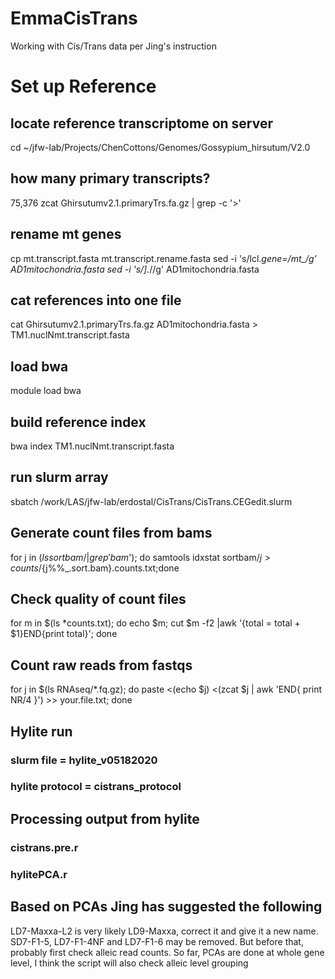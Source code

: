 # EmmaCisTrans
Working with Cis/Trans data per Jing's instruction


# Set up Reference
## locate reference transcriptome on server
cd ~/jfw-lab/Projects/ChenCottons/Genomes/Gossypium_hirsutum/V2.0

## how many primary transcripts? 
75,376
zcat Ghirsutumv2.1.primaryTrs.fa.gz | grep -c '>'

## rename mt genes
cp mt.transcript.fasta mt.transcript.rename.fasta 
sed -i 's/lcl.*gene=/mt_/g' AD1mitochondria.fasta 
sed -i 's/\].*//g' AD1mitochondria.fasta 

## cat references into one file
cat Ghirsutumv2.1.primaryTrs.fa.gz AD1mitochondria.fasta > TM1.nuclNmt.transcript.fasta

## load bwa
module load bwa
## build reference index
bwa index TM1.nuclNmt.transcript.fasta

## run slurm array 
sbatch /work/LAS/jfw-lab/erdostal/CisTrans/CisTrans.CEGedit.slurm

## Generate count files from bams
for j in $(ls sortbam/|grep 'bam$'); do samtools idxstat sortbam/$j > counts/${j%%_.sort.bam}.counts.txt;done

## Check quality of count files
for m in $(ls *counts.txt); do echo $m; cut $m -f2 |awk '{total = total + $1}END{print total}'; done

## Count raw reads from fastqs
for j in $(ls RNAseq/*.fq.gz); do paste <(echo $j) <(zcat $j |  awk 'END{ print NR/4 }') >> your.file.txt; done

## Hylite run  
### slurm file = hylite_v05182020
### hylite protocol = cistrans_protocol

## Processing output from hylite
### cistrans.pre.r
### hylitePCA.r

## Based on PCAs Jing has suggested the following
LD7-Maxxa-L2 is very likely LD9-Maxxa, correct it and give it a new name. SD7-F1-5, LD7-F1-4NF and LD7-F1-6 may be removed. But before that, probably first check alleic read counts. So far, PCAs are done at whole gene level, I  think the script will also check alleic level grouping

